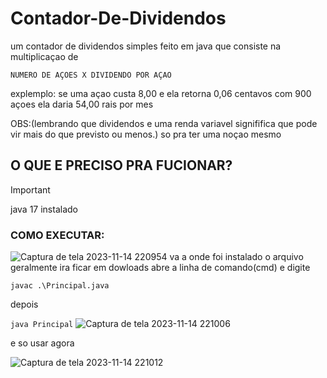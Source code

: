 # Contador-De-Dividendos
um contador de dividendos simples feito em java que consiste na multiplicaçao de 

	NUMERO DE AÇOES X DIVIDENDO POR AÇAO

explemplo: se uma açao custa 8,00 e ela retorna 0,06 centavos com 900 açoes ela daria 	54,00 rais por mes 

OBS:(lembrando que dividendos e uma renda variavel signififica que pode vir mais do que previsto ou menos.)
so pra ter uma noçao mesmo 
	

## O QUE E PRECISO PRA FUCIONAR?

> [!IMPORTANT]
> java 17 instalado


### COMO EXECUTAR:
![Captura de tela 2023-11-14 220954](https://github.com/ze1pamonha/Contador-De-Dividendos/assets/117956264/c69f6225-d9ef-4003-a5d5-91b4aa96e8e2)
va a onde foi instalado o arquivo geralmente ira ficar em dowloads abre a linha de comando(cmd) e digite

`javac .\Principal.java`

depois

`java Principal`
![Captura de tela 2023-11-14 221006](https://github.com/ze1pamonha/Contador-De-Dividendos/assets/117956264/eceb43a4-249d-4a6f-ba84-0d5b66b0edd9)

e so usar agora

![Captura de tela 2023-11-14 221012](https://github.com/ze1pamonha/Contador-De-Dividendos/assets/117956264/ae4158f5-53c7-4b75-ae20-5bcb1a349309)
